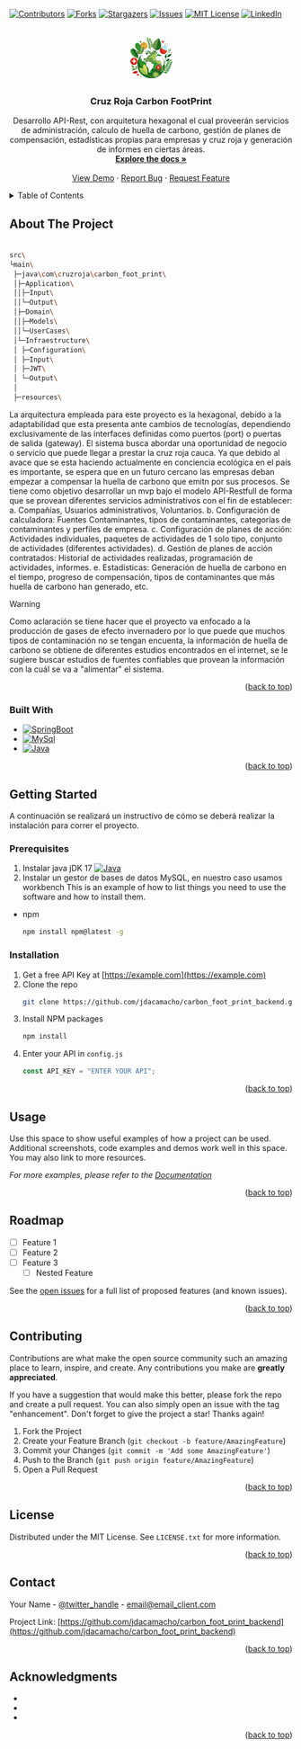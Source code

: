 <!-- Improved compatibility of back to top link: See: https://github.com/othneildrew/Best-README-Template/pull/73 -->

<a name="readme-top"></a>

<!--
*** Thanks for checking out the Best-README-Template. If you have a suggestion
*** that would make this better, please fork the repo and create a pull request
*** or simply open an issue with the tag "enhancement".
*** Don't forget to give the project a star!
*** Thanks again! Now go create something AMAZING! :D
-->

<!-- PROJECT SHIELDS -->
<!--
*** I'm using markdown "reference style" links for readability.
*** Reference links are enclosed in brackets [ ] instead of parentheses ( ).
*** See the bottom of this document for the declaration of the reference variables
*** for contributors-url, forks-url, etc. This is an optional, concise syntax you may use.
*** https://www.markdownguide.org/basic-syntax/#reference-style-links
-->

[![Contributors][contributors-shield]][contributors-url]
[![Forks][forks-shield]][forks-url]
[![Stargazers][stars-shield]][stars-url]
[![Issues][issues-shield]][issues-url]
[![MIT License][license-shield]][license-url]
[![LinkedIn][linkedin-shield]][linkedin-url]

<!-- PROJECT LOGO -->
<br />
<div align="center">
  <a href="https://github.com/jdacamacho/carbon_foot_print_backend">
    <img src="readme/assets/icono-calculadora.png" alt="Logo" width="80" height="80">
  </a>

<h3 align="center">Cruz Roja Carbon FootPrint</h3>

  <p align="center">
    Desarrollo API-Rest, con arquitetura hexagonal el cual proveerán servicios de administración, calculo de huella de carbono, gestión de planes de compensación, estadísticas propias para empresas y cruz roja y generación de informes en ciertas áreas.
    <br />
    <a href="https://github.com/jdacamacho/carbon_foot_print_backend"><strong>Explore the docs »</strong></a>
    <br />
    <br />
    <a href="https://github.com/jdacamacho/carbon_foot_print_backend">View Demo</a>
    ·
    <a href="https://github.com/jdacamacho/carbon_foot_print_backend/issues/new?labels=bug&template=bug-report---.md">Report Bug</a>
    ·
    <a href="https://github.com/jdacamacho/carbon_foot_print_backend/issues/new?labels=enhancement&template=feature-request---.md">Request Feature</a>
  </p>
</div>

<!-- TABLE OF CONTENTS -->
<details>
  <summary>Table of Contents</summary>
  <ol>
    <li>
      <a href="#about-the-project">About The Project</a>
      <ul>
        <li><a href="#built-with">Built With</a></li>
      </ul>
    </li>
    <li>
      <a href="#getting-started">Getting Started</a>
      <ul>
        <li><a href="#prerequisites">Prerequisites</a></li>
        <li><a href="#installation">Installation</a></li>
      </ul>
    </li>
    <li><a href="#usage">Usage</a></li>
    <li><a href="#roadmap">Roadmap</a></li>
    <li><a href="#contributing">Contributing</a></li>
    <li><a href="#license">License</a></li>
    <li><a href="#contact">Contact</a></li>
    <li><a href="#acknowledgments">Acknowledgments</a></li>
  </ol>
</details>

<!-- ABOUT THE PROJECT -->

## About The Project

```bash

src\
└main\
 ├─java\com\cruzroja\carbon_foot_print\
 │├─Application\
 ││├─Input\
 ││└─Output\
 │├─Domain\
 ││├─Models\
 ││└─UserCases\
 │└─Infraestructure\
 │ ├─Configuration\
 │ ├─Input\
 │ ├─JWT\
 │ └─Output\
 │
 ├─resources\

```

La arquitectura empleada para este proyecto es la hexagonal, debido a la adaptabilidad que esta presenta ante cambios de tecnologías, dependiendo exclusivamente de las interfaces definidas como puertos (port) o puertas de salida (gateway).
El sistema busca abordar una oportunidad de negocio o servicio que puede llegar a prestar la cruz roja cauca. Ya que debido al avace que se esta haciendo actualmente en conciencia ecológica en el país es importante, se espera que en un futuro cercano las empresas deban empezar a compensar la huella de carbono que emitn por sus procesos.
Se tiene como objetivo desarrollar un mvp bajo el modelo API-Restfull de forma que se provean diferentes servicios administrativos con el fin de establecer:
a. Compañías, Usuarios administrativos, Voluntarios.
b. Configuración de calculadora: Fuentes Contaminantes, tipos de contaminantes, categorías de contaminantes y perfiles de empresa.
c. Configuración de planes de acción: Actividades individuales, paquetes de actividades de 1 solo tipo, conjunto de actividades (diferentes actividades).
d. Gestión de planes de acción contratados: Historial de actividades realizadas, programación de actividades, informes.
e. Estadísticas: Generación de huella de carbono en el tiempo, progreso de compensación, tipos de contaminantes que más huella de carbono han generado, etc.

> [!WARNING]
> Como aclaración se tiene hacer que el proyecto va enfocado a la producción de gases de efecto invernadero por lo que puede que muchos tipos de contaminación no se tengan encuenta, la información de huella de carbono se obtiene de diferentes estudios encontrados en el internet, se le sugiere buscar estudios de fuentes confiables que provean la información con la cuál se va a "alimentar" el sistema.

<p align="right">(<a href="#readme-top">back to top</a>)</p>

### Built With

- [![SpringBoot][SpringBoot-shield]][SpringBoot-link]
- [![MySql][MySql-shield]][MySql-link]
- [![Java][Java-shield]][Java-link]

<p align="right">(<a href="#readme-top">back to top</a>)</p>

<!-- GETTING STARTED -->

## Getting Started

A continuación se realizará un instructivo de cómo se deberá realizar la instalación para correr el proyecto.

### Prerequisites

1. Instalar java jDK 17 [![Java][Java-shield]][Java-link]
2. Instalar un gestor de bases de datos MySQL, en nuestro caso usamos workbench
   This is an example of how to list things you need to use the software and how to install them.

- npm
  ```sh
  npm install npm@latest -g
  ```

### Installation

1. Get a free API Key at [https://example.com](https://example.com)
2. Clone the repo
   ```sh
   git clone https://github.com/jdacamacho/carbon_foot_print_backend.git
   ```
3. Install NPM packages
   ```sh
   npm install
   ```
4. Enter your API in `config.js`
   ```js
   const API_KEY = "ENTER YOUR API";
   ```

<p align="right">(<a href="#readme-top">back to top</a>)</p>

<!-- USAGE EXAMPLES -->

## Usage

Use this space to show useful examples of how a project can be used. Additional screenshots, code examples and demos work well in this space. You may also link to more resources.

_For more examples, please refer to the [Documentation](https://example.com)_

<p align="right">(<a href="#readme-top">back to top</a>)</p>

<!-- ROADMAP -->

## Roadmap

- [ ] Feature 1
- [ ] Feature 2
- [ ] Feature 3
  - [ ] Nested Feature

See the [open issues](https://github.com/jdacamacho/carbon_foot_print_backend/issues) for a full list of proposed features (and known issues).

<p align="right">(<a href="#readme-top">back to top</a>)</p>

<!-- CONTRIBUTING -->

## Contributing

Contributions are what make the open source community such an amazing place to learn, inspire, and create. Any contributions you make are **greatly appreciated**.

If you have a suggestion that would make this better, please fork the repo and create a pull request. You can also simply open an issue with the tag "enhancement".
Don't forget to give the project a star! Thanks again!

1. Fork the Project
2. Create your Feature Branch (`git checkout -b feature/AmazingFeature`)
3. Commit your Changes (`git commit -m 'Add some AmazingFeature'`)
4. Push to the Branch (`git push origin feature/AmazingFeature`)
5. Open a Pull Request

<p align="right">(<a href="#readme-top">back to top</a>)</p>

<!-- LICENSE -->

## License

Distributed under the MIT License. See `LICENSE.txt` for more information.

<p align="right">(<a href="#readme-top">back to top</a>)</p>

<!-- CONTACT -->

## Contact

Your Name - [@twitter_handle](https://twitter.com/twitter_handle) - email@email_client.com

Project Link: [https://github.com/jdacamacho/carbon_foot_print_backend](https://github.com/jdacamacho/carbon_foot_print_backend)

<p align="right">(<a href="#readme-top">back to top</a>)</p>

<!-- ACKNOWLEDGMENTS -->

## Acknowledgments

- []()
- []()
- []()

<p align="right">(<a href="#readme-top">back to top</a>)</p>

<!-- MARKDOWN LINKS & IMAGES -->
<!-- https://www.markdownguide.org/basic-syntax/#reference-style-links -->

[contributors-shield]: https://img.shields.io/github/contributors/jdacamacho/carbon_foot_print_backend.svg?style=for-the-badge
[contributors-url]: https://github.com/jdacamacho/carbon_foot_print_backend/graphs/contributors
[forks-shield]: https://img.shields.io/github/forks/jdacamacho/carbon_foot_print_backend.svg?style=for-the-badge
[forks-url]: https://github.com/jdacamacho/carbon_foot_print_backend/network/members
[stars-shield]: https://img.shields.io/github/stars/jdacamacho/carbon_foot_print_backend.svg?style=for-the-badge
[stars-url]: https://github.com/jdacamacho/carbon_foot_print_backend/stargazers
[issues-shield]: https://img.shields.io/github/issues/jdacamacho/carbon_foot_print_backend.svg?style=for-the-badge
[issues-url]: https://github.com/jdacamacho/carbon_foot_print_backend/issues
[license-shield]: https://img.shields.io/github/license/jdacamacho/carbon_foot_print_backend.svg?style=for-the-badge
[license-url]: https://github.com/jdacamacho/carbon_foot_print_backend/blob/master/LICENSE.txt
[linkedin-shield]: https://img.shields.io/badge/-LinkedIn-black.svg?style=for-the-badge&logo=linkedin&colorB=555
[linkedin-url]: https://linkedin.com/in/linkedin_username
[product-screenshot]: images/screenshot.png
[Next.js]: https://img.shields.io/badge/next.js-000000?style=for-the-badge&logo=nextdotjs&logoColor=white
[Next-url]: https://nextjs.org/
[React.js]: https://img.shields.io/badge/React-20232A?style=for-the-badge&logo=react&logoColor=61DAFB
[React-url]: https://reactjs.org/
[Vue.js]: https://img.shields.io/badge/Vue.js-35495E?style=for-the-badge&logo=vuedotjs&logoColor=4FC08D
[Vue-url]: https://vuejs.org/
[Angular.io]: https://img.shields.io/badge/Angular-DD0031?style=for-the-badge&logo=angular&logoColor=white
[Angular-url]: https://angular.io/
[Svelte.dev]: https://img.shields.io/badge/Svelte-4A4A55?style=for-the-badge&logo=svelte&logoColor=FF3E00
[Svelte-url]: https://svelte.dev/
[Laravel.com]: https://img.shields.io/badge/Laravel-FF2D20?style=for-the-badge&logo=laravel&logoColor=white
[Laravel-url]: https://laravel.com
[Bootstrap.com]: https://img.shields.io/badge/Bootstrap-563D7C?style=for-the-badge&logo=bootstrap&logoColor=white
[Bootstrap-url]: https://getbootstrap.com
[JQuery.com]: https://img.shields.io/badge/jQuery-0769AD?style=for-the-badge&logo=jquery&logoColor=white
[JQuery-url]: https://jquery.com
[SpringBoot-shield]: https://img.shields.io/badge/SpringBoot-6DB33F?style=flat-square&logo=Spring&logoColor=white
[SpringBoot-link]: https://spring.io/projects/spring-boot
[MySQL-shield]: https://shields.io/badge/MySQL-lightgrey?logo=mysql&style=plastic&logoColor=white&labelColor=blue
[MySQL-link]: https://www.mysql.com
[Java-shield]: https://img.shields.io/badge/Java-ED8B00?style=for-the-badge&logo=openjdk&logoColor=white
[Java-link]: https://www.oracle.com/java/technologies/javase/jdk17-archive-downloads.html
